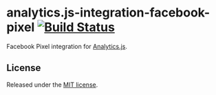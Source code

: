 # analytics.js-integration-facebook-pixel [![Build Status][ci-badge]][ci-link]

Facebook Pixel integration for [Analytics.js][].

## License

Released under the [MIT license](License.md).


[Analytics.js]: https://segment.com/docs/libraries/analytics.js/
[ci-link]: https://circleci.com/gh/segment-integrations/analytics.js-integration-facebook-ads-for-websites
[ci-badge]: https://circleci.com/gh/segment-integrations/analytics.js-integration-facebook-ads-for-websites.svg?style=svg
